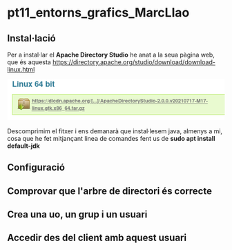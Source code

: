 # pt11_entorns_grafics_MarcLlao

## Instal·lació

Per a instal·lar el  **Apache Directory Studio** he anat a la seua pàgina web, que és aquesta https://directory.apache.org/studio/download/download-linux.html 

![](4.png) 

Descomprimim el fitxer i ens demanarà que instal·lesem java, almenys a mi, cosa que he fet mitjançant linea de comandes fent us de **sudo apt install default-jdk**

## Configuració

## Comprovar que l'arbre de directori és correcte

## Crea una uo, un grup i un usuari

## Accedir des del client amb aquest usuari
